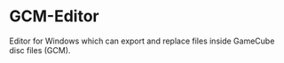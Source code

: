 # GCM-Editor
Editor for Windows which can export and replace files inside GameCube disc files (GCM).